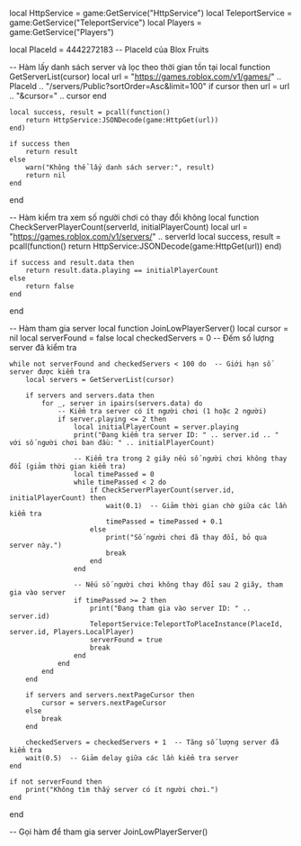 local HttpService = game:GetService("HttpService")
local TeleportService = game:GetService("TeleportService")
local Players = game:GetService("Players")

local PlaceId = 4442272183  -- PlaceId của Blox Fruits

-- Hàm lấy danh sách server và lọc theo thời gian tồn tại
local function GetServerList(cursor)
    local url = "https://games.roblox.com/v1/games/" .. PlaceId .. "/servers/Public?sortOrder=Asc&limit=100"
    if cursor then
        url = url .. "&cursor=" .. cursor
    end

    local success, result = pcall(function()
        return HttpService:JSONDecode(game:HttpGet(url))
    end)

    if success then
        return result
    else
        warn("Không thể lấy danh sách server:", result)
        return nil
    end
end

-- Hàm kiểm tra xem số người chơi có thay đổi không
local function CheckServerPlayerCount(serverId, initialPlayerCount)
    local url = "https://games.roblox.com/v1/servers/" .. serverId
    local success, result = pcall(function()
        return HttpService:JSONDecode(game:HttpGet(url))
    end)

    if success and result.data then
        return result.data.playing == initialPlayerCount
    else
        return false
    end
end

-- Hàm tham gia server
local function JoinLowPlayerServer()
    local cursor = nil
    local serverFound = false
    local checkedServers = 0  -- Đếm số lượng server đã kiểm tra

    while not serverFound and checkedServers < 100 do  -- Giới hạn số server được kiểm tra
        local servers = GetServerList(cursor)

        if servers and servers.data then
            for _, server in ipairs(servers.data) do
                -- Kiểm tra server có ít người chơi (1 hoặc 2 người)
                if server.playing <= 2 then
                    local initialPlayerCount = server.playing
                    print("Đang kiểm tra server ID: " .. server.id .. " với số người chơi ban đầu: " .. initialPlayerCount)

                    -- Kiểm tra trong 2 giây nếu số người chơi không thay đổi (giảm thời gian kiểm tra)
                    local timePassed = 0
                    while timePassed < 2 do
                        if CheckServerPlayerCount(server.id, initialPlayerCount) then
                            wait(0.1)  -- Giảm thời gian chờ giữa các lần kiểm tra
                            timePassed = timePassed + 0.1
                        else
                            print("Số người chơi đã thay đổi, bỏ qua server này.")
                            break
                        end
                    end

                    -- Nếu số người chơi không thay đổi sau 2 giây, tham gia vào server
                    if timePassed >= 2 then
                        print("Đang tham gia vào server ID: " .. server.id)
                        TeleportService:TeleportToPlaceInstance(PlaceId, server.id, Players.LocalPlayer)
                        serverFound = true
                        break
                    end
                end
            end
        end

        if servers and servers.nextPageCursor then
            cursor = servers.nextPageCursor
        else
            break
        end

        checkedServers = checkedServers + 1  -- Tăng số lượng server đã kiểm tra
        wait(0.5)  -- Giảm delay giữa các lần kiểm tra server
    end

    if not serverFound then
        print("Không tìm thấy server có ít người chơi.")
    end
end

-- Gọi hàm để tham gia server
JoinLowPlayerServer()
